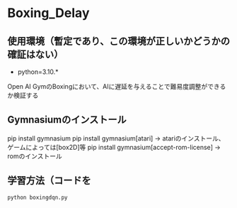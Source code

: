 # Boxing_Delay

## 使用環境（暫定であり、この環境が正しいかどうかの確証はない）

- python=3.10.*

Open AI GymのBoxingにおいて、AIに遅延を与えることで難易度調整ができるか検証する

## Gymnasiumのインストール
pip install gymnasium
pip install gymnasium[atari] → atariのインストール、ゲームによっては[box2D]等
pip install gymnasium[accept-rom-license] → romのインストール

## 学習方法（コードを
```
python boxingdqn.py
```
